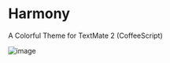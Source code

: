 Harmony
=======

A Colorful Theme for TextMate 2 (CoffeeScript)

![image](https://dl.dropbox.com/u/133467/harmony.png)